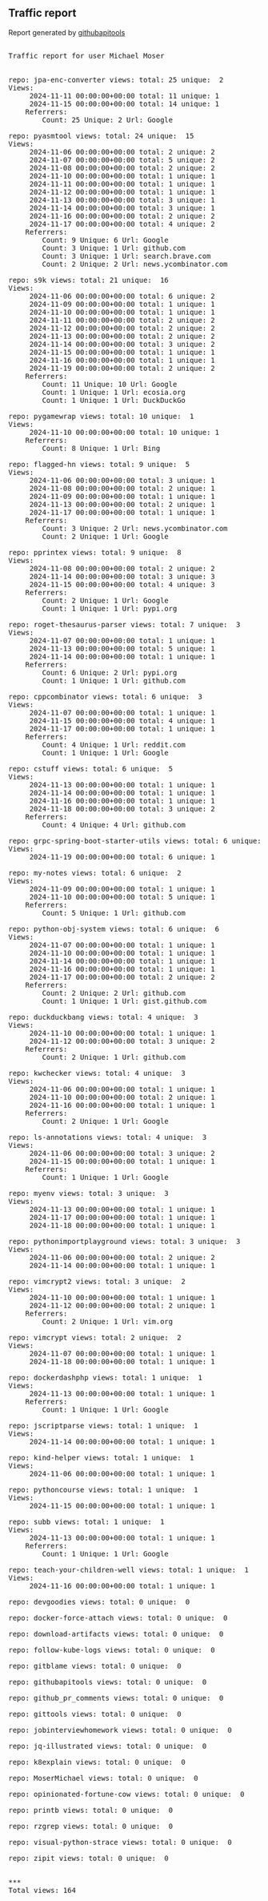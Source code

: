 <h2> Traffic report </h2>

Report generated by <a href="https://github.com/MoserMichael/githubapitools">githubapitools</a>

<pre>

Traffic report for user Michael Moser


repo: jpa-enc-converter views: total: 25 unique:  2
Views:
	 2024-11-11 00:00:00+00:00 total: 11 unique: 1
	 2024-11-15 00:00:00+00:00 total: 14 unique: 1
	Referrers:
		Count: 25 Unique: 2 Url: Google

repo: pyasmtool views: total: 24 unique:  15
Views:
	 2024-11-06 00:00:00+00:00 total: 2 unique: 2
	 2024-11-07 00:00:00+00:00 total: 5 unique: 2
	 2024-11-08 00:00:00+00:00 total: 2 unique: 2
	 2024-11-10 00:00:00+00:00 total: 1 unique: 1
	 2024-11-11 00:00:00+00:00 total: 1 unique: 1
	 2024-11-12 00:00:00+00:00 total: 1 unique: 1
	 2024-11-13 00:00:00+00:00 total: 3 unique: 1
	 2024-11-14 00:00:00+00:00 total: 3 unique: 1
	 2024-11-16 00:00:00+00:00 total: 2 unique: 2
	 2024-11-17 00:00:00+00:00 total: 4 unique: 2
	Referrers:
		Count: 9 Unique: 6 Url: Google
		Count: 3 Unique: 1 Url: github.com
		Count: 3 Unique: 1 Url: search.brave.com
		Count: 2 Unique: 2 Url: news.ycombinator.com

repo: s9k views: total: 21 unique:  16
Views:
	 2024-11-06 00:00:00+00:00 total: 6 unique: 2
	 2024-11-09 00:00:00+00:00 total: 1 unique: 1
	 2024-11-10 00:00:00+00:00 total: 1 unique: 1
	 2024-11-11 00:00:00+00:00 total: 2 unique: 2
	 2024-11-12 00:00:00+00:00 total: 2 unique: 2
	 2024-11-13 00:00:00+00:00 total: 2 unique: 2
	 2024-11-14 00:00:00+00:00 total: 3 unique: 2
	 2024-11-15 00:00:00+00:00 total: 1 unique: 1
	 2024-11-16 00:00:00+00:00 total: 1 unique: 1
	 2024-11-19 00:00:00+00:00 total: 2 unique: 2
	Referrers:
		Count: 11 Unique: 10 Url: Google
		Count: 1 Unique: 1 Url: ecosia.org
		Count: 1 Unique: 1 Url: DuckDuckGo

repo: pygamewrap views: total: 10 unique:  1
Views:
	 2024-11-10 00:00:00+00:00 total: 10 unique: 1
	Referrers:
		Count: 8 Unique: 1 Url: Bing

repo: flagged-hn views: total: 9 unique:  5
Views:
	 2024-11-06 00:00:00+00:00 total: 3 unique: 1
	 2024-11-08 00:00:00+00:00 total: 2 unique: 1
	 2024-11-09 00:00:00+00:00 total: 1 unique: 1
	 2024-11-13 00:00:00+00:00 total: 2 unique: 1
	 2024-11-17 00:00:00+00:00 total: 1 unique: 1
	Referrers:
		Count: 3 Unique: 2 Url: news.ycombinator.com
		Count: 2 Unique: 1 Url: Google

repo: pprintex views: total: 9 unique:  8
Views:
	 2024-11-08 00:00:00+00:00 total: 2 unique: 2
	 2024-11-14 00:00:00+00:00 total: 3 unique: 3
	 2024-11-15 00:00:00+00:00 total: 4 unique: 3
	Referrers:
		Count: 2 Unique: 1 Url: Google
		Count: 1 Unique: 1 Url: pypi.org

repo: roget-thesaurus-parser views: total: 7 unique:  3
Views:
	 2024-11-07 00:00:00+00:00 total: 1 unique: 1
	 2024-11-13 00:00:00+00:00 total: 5 unique: 1
	 2024-11-14 00:00:00+00:00 total: 1 unique: 1
	Referrers:
		Count: 6 Unique: 2 Url: pypi.org
		Count: 1 Unique: 1 Url: github.com

repo: cppcombinator views: total: 6 unique:  3
Views:
	 2024-11-07 00:00:00+00:00 total: 1 unique: 1
	 2024-11-15 00:00:00+00:00 total: 4 unique: 1
	 2024-11-17 00:00:00+00:00 total: 1 unique: 1
	Referrers:
		Count: 4 Unique: 1 Url: reddit.com
		Count: 1 Unique: 1 Url: Google

repo: cstuff views: total: 6 unique:  5
Views:
	 2024-11-13 00:00:00+00:00 total: 1 unique: 1
	 2024-11-14 00:00:00+00:00 total: 1 unique: 1
	 2024-11-16 00:00:00+00:00 total: 1 unique: 1
	 2024-11-18 00:00:00+00:00 total: 3 unique: 2
	Referrers:
		Count: 4 Unique: 4 Url: github.com

repo: grpc-spring-boot-starter-utils views: total: 6 unique:  1
Views:
	 2024-11-19 00:00:00+00:00 total: 6 unique: 1

repo: my-notes views: total: 6 unique:  2
Views:
	 2024-11-09 00:00:00+00:00 total: 1 unique: 1
	 2024-11-10 00:00:00+00:00 total: 5 unique: 1
	Referrers:
		Count: 5 Unique: 1 Url: github.com

repo: python-obj-system views: total: 6 unique:  6
Views:
	 2024-11-07 00:00:00+00:00 total: 1 unique: 1
	 2024-11-10 00:00:00+00:00 total: 1 unique: 1
	 2024-11-14 00:00:00+00:00 total: 1 unique: 1
	 2024-11-16 00:00:00+00:00 total: 1 unique: 1
	 2024-11-17 00:00:00+00:00 total: 2 unique: 2
	Referrers:
		Count: 2 Unique: 2 Url: github.com
		Count: 1 Unique: 1 Url: gist.github.com

repo: duckduckbang views: total: 4 unique:  3
Views:
	 2024-11-10 00:00:00+00:00 total: 1 unique: 1
	 2024-11-12 00:00:00+00:00 total: 3 unique: 2
	Referrers:
		Count: 2 Unique: 1 Url: github.com

repo: kwchecker views: total: 4 unique:  3
Views:
	 2024-11-06 00:00:00+00:00 total: 1 unique: 1
	 2024-11-10 00:00:00+00:00 total: 2 unique: 1
	 2024-11-16 00:00:00+00:00 total: 1 unique: 1
	Referrers:
		Count: 2 Unique: 1 Url: Google

repo: ls-annotations views: total: 4 unique:  3
Views:
	 2024-11-06 00:00:00+00:00 total: 3 unique: 2
	 2024-11-15 00:00:00+00:00 total: 1 unique: 1
	Referrers:
		Count: 1 Unique: 1 Url: Google

repo: myenv views: total: 3 unique:  3
Views:
	 2024-11-13 00:00:00+00:00 total: 1 unique: 1
	 2024-11-17 00:00:00+00:00 total: 1 unique: 1
	 2024-11-18 00:00:00+00:00 total: 1 unique: 1

repo: pythonimportplayground views: total: 3 unique:  3
Views:
	 2024-11-06 00:00:00+00:00 total: 2 unique: 2
	 2024-11-14 00:00:00+00:00 total: 1 unique: 1

repo: vimcrypt2 views: total: 3 unique:  2
Views:
	 2024-11-10 00:00:00+00:00 total: 1 unique: 1
	 2024-11-12 00:00:00+00:00 total: 2 unique: 1
	Referrers:
		Count: 2 Unique: 1 Url: vim.org

repo: vimcrypt views: total: 2 unique:  2
Views:
	 2024-11-07 00:00:00+00:00 total: 1 unique: 1
	 2024-11-18 00:00:00+00:00 total: 1 unique: 1

repo: dockerdashphp views: total: 1 unique:  1
Views:
	 2024-11-13 00:00:00+00:00 total: 1 unique: 1
	Referrers:
		Count: 1 Unique: 1 Url: Google

repo: jscriptparse views: total: 1 unique:  1
Views:
	 2024-11-14 00:00:00+00:00 total: 1 unique: 1

repo: kind-helper views: total: 1 unique:  1
Views:
	 2024-11-06 00:00:00+00:00 total: 1 unique: 1

repo: pythoncourse views: total: 1 unique:  1
Views:
	 2024-11-15 00:00:00+00:00 total: 1 unique: 1

repo: subb views: total: 1 unique:  1
Views:
	 2024-11-13 00:00:00+00:00 total: 1 unique: 1
	Referrers:
		Count: 1 Unique: 1 Url: Google

repo: teach-your-children-well views: total: 1 unique:  1
Views:
	 2024-11-16 00:00:00+00:00 total: 1 unique: 1

repo: devgoodies views: total: 0 unique:  0

repo: docker-force-attach views: total: 0 unique:  0

repo: download-artifacts views: total: 0 unique:  0

repo: follow-kube-logs views: total: 0 unique:  0

repo: gitblame views: total: 0 unique:  0

repo: githubapitools views: total: 0 unique:  0

repo: github_pr_comments views: total: 0 unique:  0

repo: gittools views: total: 0 unique:  0

repo: jobinterviewhomework views: total: 0 unique:  0

repo: jq-illustrated views: total: 0 unique:  0

repo: k8explain views: total: 0 unique:  0

repo: MoserMichael views: total: 0 unique:  0

repo: opinionated-fortune-cow views: total: 0 unique:  0

repo: printb views: total: 0 unique:  0

repo: rzgrep views: total: 0 unique:  0

repo: visual-python-strace views: total: 0 unique:  0

repo: zipit views: total: 0 unique:  0


***
Total views: 164
